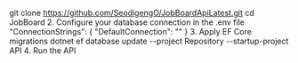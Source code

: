 git clone https://github.com/SeodigengO/JobBoardApiLatest.git
cd JobBoard
2. Configure your database connection in the .env file
"ConnectionStrings": {
  "DefaultConnection": ""
}
3. Apply EF Core migrations
dotnet ef database update --project Repository --startup-project API
4. Run the API

